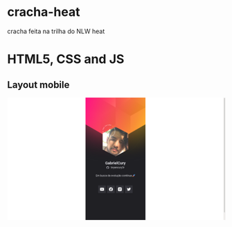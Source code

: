 # cracha-heat
cracha feita na trilha do NLW heat

# HTML5, CSS and JS



## Layout mobile
![Mobile 1](https://github.com/bryancury3r/cracha-heat/blob/master/images/Screenshot%20from%202022-02-10%2022-40-46.png)
